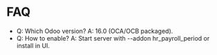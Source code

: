 # FAQ

- Q: Which Odoo version? A: 16.0 (OCA/OCB packaged).
- Q: How to enable? A: Start server with --addon hr_payroll_period or install in UI.

